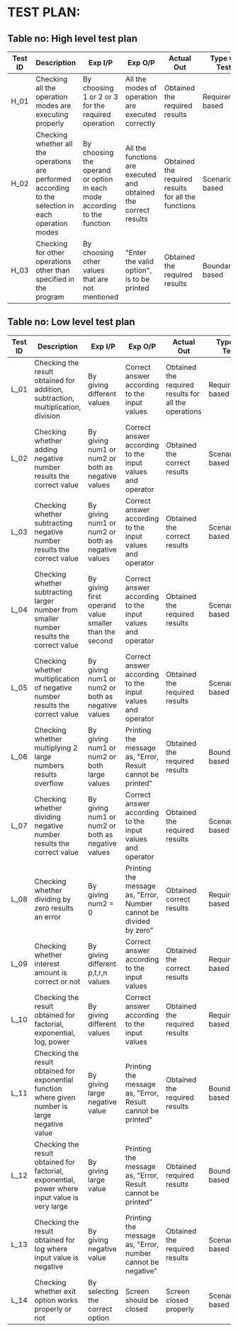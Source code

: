 

# TEST PLAN:

## Table no: High level test plan

| **Test ID** | **Description**                                              | **Exp I/P** | **Exp O/P** | **Actual Out** |**Type Of Test**  |    
|-------------|--------------------------------------------------------------|------------|-------------|----------------|------------------|
|  H_01       |Checking all the operation modes are executing properly |  By choosing 1 or 2 or 3 for the required operation| All the modes of operation are executed correctly|Obtained the required results|Requirement based |
|  H_02       |Checking whether all the operations are performed according to the selection in each operation modes| By choosing the operand or option in each mode according to the function  | All the functions are executed and obtained the correct results |Obtained the required results for all the functions|Scenario based    |
|  H_03       |Checking for other operations other than specified in the program|  By choosing other values that are not mentioned| "Enter the valid option", is to be printed|Obtained the required results|Boundary based    |

## Table no: Low level test plan

| **Test ID** | **Description**                                              | **Exp I/P** | **Exp O/P** | **Actual Out** |**Type Of Test**  |    
|-------------|--------------------------------------------------------------|------------|-------------|----------------|------------------|
|  L_01       |Checking the result obtained for addition, subtraction, multiplication, division  |    By giving different values| Correct answer according to the input values |Obtained the required results for all the operations|Requirement based    |
|  L_02       |Checking whether adding negative number results the correct value|  By giving num1 or num2 or both as negative values| Correct answer according to the input values and operator |Obtained the correct results|Scenario based |
|  L_03       |Checking whether subtracting negative number results the correct value|    By giving num1 or num2 or both as negative values| Correct answer according to the input values and operator|Obtained the correct results|Scenario based    |
|  L_04       |Checking whether subtracting larger number from smaller number results the correct value|    By giving first operand value smaller than the second| Correct answer according to the input values and operator|Obtained the required results|Scenario based    |
|  L_05       |Checking whether multiplication of negative number results the correct value|    By giving num1 or num2 or both as negative values| Correct answer according to the input values and operator|Obtained the required results|Scenario based    |
|  L_06       |Checking whether multiplying 2 large numbers results overflow|    By giving num1 or num2 or both large values| Printing the message as, "Error, Result cannot be printed"  |Obtained the required results|Boundary based    |
|  L_07       |Checking whether dividing negative number results the correct value|    By giving num1 or num2 or both as negative values| Correct answer according to the input values and operator|Obtained the required results|Scenario based    |
|  L_08       |Checking whether dividing by zero results an error |    By giving num2 = 0 | Printing the message as, "Error, Number cannot be divided by zero"|Obtained correct results|Requirement based    |
|  L_09       |Checking whether interest amount is correct or not  |    By giving different p,t,r,n values| Correct answer according to the input values |Obtained the correct results|Requirement based    |
|  L_10       |Checking the result obtained for factorial, exponential, log, power  |    By giving different values| Correct answer according to the input values |Obtained the required results|Requirement based    |
|  L_11       |Checking the result obtained for  exponential function where given number is large negative value  |    By giving large negative value| Printing the message as, "Error, Result cannot be printed"  |Obtained the required results|Boundary based    |
|  L_12       |Checking the result obtained for  factorial, exponential, power where input value is very large  |    By giving large value| Printing the message as, "Error, Result cannot be printed"  |Obtained required results|Boundary based    |
|  L_13       |Checking the result obtained for  log where input value is negative  |    By giving negative value| Printing the message as, "Error, number cannot be negative"  |Obtained the required results|Scenario based    |
|  L_14       |Checking whether exit option works properly or not  |    By selecting the correct option| Screen should be closed  |Screen closed properly |Scenario based    |






















